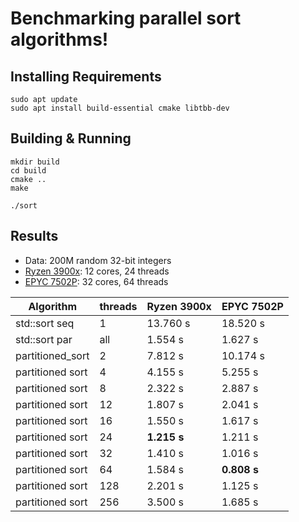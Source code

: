 # Benchmarking parallel sort algorithms!

## Installing Requirements

```
sudo apt update
sudo apt install build-essential cmake libtbb-dev
```

## Building & Running

```
mkdir build
cd build
cmake ..
make

./sort
```

## Results

* Data: 200M random 32-bit integers
* [Ryzen 3900x](https://www.amd.com/en/product/8436): 12 cores, 24 threads
* [EPYC 7502P](https://www.amd.com/en/products/cpu/amd-epyc-7502p): 32 cores, 64 threads

| Algorithm        | threads | Ryzen 3900x | EPYC 7502P |
|------------------|---------|-------------|------------|
| std::sort seq    | 1       | 13.760 s    | 18.520 s   |
| std::sort par    | all     | 1.554 s     | 1.627 s    |
| partitioned_sort | 2       | 7.812 s     | 10.174 s   |
| partitioned sort | 4       | 4.155 s     | 5.255 s    |
| partitioned sort | 8       | 2.322 s     | 2.887 s    |
| partitioned sort | 12      | 1.807 s     | 2.041 s    |
| partitioned sort | 16      | 1.550 s     | 1.617 s    |
| partitioned sort | 24      | **1.215 s** | 1.211 s    |
| partitioned sort | 32      | 1.410 s     | 1.016 s    |
| partitioned sort | 64      | 1.584 s     | **0.808 s**|
| partitioned sort | 128     | 2.201 s     | 1.125 s    |
| partitioned sort | 256     | 3.500 s     | 1.685 s    |

